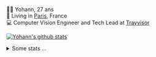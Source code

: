 <p>
  👨🏻 <bold>Yohann</bold>, 27 ans<br/>
  💼 Living in <a href="https://www.google.com/maps?q=paris">Paris</a>, France<br/>
  💻 Computer Vision Engineer and Tech Lead at <a href="https://trayvisor.com/">Trayvisor</a><br/>
</p>

<a href="https://github.com/anuraghazra/github-readme-stats"><img align="center" src="https://github-readme-stats-go94hl40s-yohann84l.vercel.app//api?username=yohann84L&show_icons=true&include_all_commits=true" alt="Yohann's github stats" /> </a>


<details>
  <summary>Some stats ...</summary><br/>
  

<!--START_SECTION:waka-->
![Code Time](http://img.shields.io/badge/Code%20Time-1%2C000%20hrs%2047%20mins-blue)

![Profile Views](http://img.shields.io/badge/Profile%20Views-0-blue)

**🐱 My GitHub Data** 

> 📦 440.7 kB Used in GitHub's Storage 
 > 
> 🏆 94 Contributions in the Year 2024
 > 
> 🚫 Not Opted to Hire
 > 
> 📜 24 Public Repositories 
 > 
> 🔑 21 Private Repositories 
 > 
**I'm an Early 🐤** 

```text
🌞 Morning                17379 commits       ████████░░░░░░░░░░░░░░░░░   30.43 % 
🌆 Daytime                33012 commits       ██████████████░░░░░░░░░░░   57.80 % 
🌃 Evening                6560 commits        ███░░░░░░░░░░░░░░░░░░░░░░   11.49 % 
🌙 Night                  163 commits         ░░░░░░░░░░░░░░░░░░░░░░░░░   00.29 % 
```
📅 **I'm Most Productive on Wednesday** 

```text
Monday                   10987 commits       █████░░░░░░░░░░░░░░░░░░░░   19.24 % 
Tuesday                  10604 commits       █████░░░░░░░░░░░░░░░░░░░░   18.57 % 
Wednesday                12400 commits       █████░░░░░░░░░░░░░░░░░░░░   21.71 % 
Thursday                 11792 commits       █████░░░░░░░░░░░░░░░░░░░░   20.65 % 
Friday                   10485 commits       █████░░░░░░░░░░░░░░░░░░░░   18.36 % 
Saturday                 335 commits         ░░░░░░░░░░░░░░░░░░░░░░░░░   00.59 % 
Sunday                   511 commits         ░░░░░░░░░░░░░░░░░░░░░░░░░   00.89 % 
```


📊 **This Week I Spent My Time On** 

```text
🕑︎ Time Zone: Europe/Paris

💬 Programming Languages: 
Python                   12 hrs 48 mins      ███████████████████░░░░░░   75.64 % 
YAML                     1 hr 33 mins        ██░░░░░░░░░░░░░░░░░░░░░░░   09.16 % 
Jupyter                  1 hr 17 mins        ██░░░░░░░░░░░░░░░░░░░░░░░   07.61 % 
Requirements.txt         28 mins             █░░░░░░░░░░░░░░░░░░░░░░░░   02.78 % 
Docker                   24 mins             █░░░░░░░░░░░░░░░░░░░░░░░░   02.38 % 

🔥 Editors: 
PyCharm                  16 hrs 23 mins      ████████████████████████░   96.79 % 
VS Code                  32 mins             █░░░░░░░░░░░░░░░░░░░░░░░░   03.21 % 

💻 Operating System: 
Mac                      16 hrs 56 mins      █████████████████████████   100.00 % 
```

**I Mostly Code in Python** 

```text
Python                   24 repos            ██████████████░░░░░░░░░░░   54.55 % 
Jupyter Notebook         5 repos             ███░░░░░░░░░░░░░░░░░░░░░░   11.36 % 
JavaScript               3 repos             ██░░░░░░░░░░░░░░░░░░░░░░░   06.82 % 
HTML                     2 repos             █░░░░░░░░░░░░░░░░░░░░░░░░   04.55 % 
Shell                    1 repo              █░░░░░░░░░░░░░░░░░░░░░░░░   02.27 % 
```




 Last Updated on 24/01/2024 00:30:51 UTC
<!--END_SECTION:waka-->
